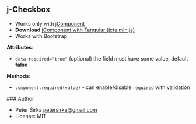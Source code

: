 ## j-Checkbox

- Works only with [jComponent](http://jcomponent.org)
- __Download__ [jComponent with Tangular (jcta.min.js)](https://github.com/petersirka/jComponent)
- Works with Bootstrap

__Attributes__:

- `data-required="true"` (optional) the field must have some value, default __false__

__Methods__:
- `component.required(value)` - can enable/disable `required` with validation

### Author

- Peter Širka <petersirka@gmail.com>
- License: MIT